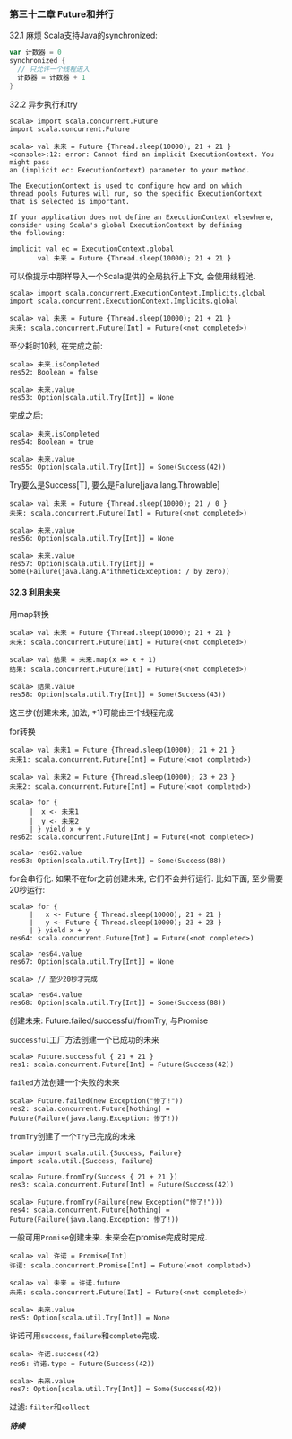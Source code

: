 ### 第三十二章 Future和并行

32.1 麻烦
Scala支持Java的synchronized:
```scala
var 计数器 = 0
synchronized {
  // 只允许一个线程进入
  计数器 = 计数器 + 1
}
```

32.2 异步执行和try
```
scala> import scala.concurrent.Future
import scala.concurrent.Future

scala> val 未来 = Future {Thread.sleep(10000); 21 + 21 }
<console>:12: error: Cannot find an implicit ExecutionContext. You might pass
an (implicit ec: ExecutionContext) parameter to your method.

The ExecutionContext is used to configure how and on which
thread pools Futures will run, so the specific ExecutionContext
that is selected is important.

If your application does not define an ExecutionContext elsewhere,
consider using Scala's global ExecutionContext by defining
the following:

implicit val ec = ExecutionContext.global
       val 未来 = Future {Thread.sleep(10000); 21 + 21 }
```
可以像提示中那样导入一个Scala提供的全局执行上下文, 会使用线程池.
```
scala> import scala.concurrent.ExecutionContext.Implicits.global
import scala.concurrent.ExecutionContext.Implicits.global

scala> val 未来 = Future {Thread.sleep(10000); 21 + 21 }
未来: scala.concurrent.Future[Int] = Future(<not completed>)
```
至少耗时10秒, 在完成之前:
```
scala> 未来.isCompleted
res52: Boolean = false

scala> 未来.value
res53: Option[scala.util.Try[Int]] = None
```
完成之后:
```
scala> 未来.isCompleted
res54: Boolean = true

scala> 未来.value
res55: Option[scala.util.Try[Int]] = Some(Success(42))
```
Try要么是Success[T], 要么是Failure[java.lang.Throwable]
```
scala> val 未来 = Future {Thread.sleep(10000); 21 / 0 }
未来: scala.concurrent.Future[Int] = Future(<not completed>)

scala> 未来.value
res56: Option[scala.util.Try[Int]] = None

scala> 未来.value
res57: Option[scala.util.Try[Int]] = Some(Failure(java.lang.ArithmeticException: / by zero))
```

#### 32.3 利用未来
用map转换
```
scala> val 未来 = Future {Thread.sleep(10000); 21 + 21 }
未来: scala.concurrent.Future[Int] = Future(<not completed>)

scala> val 结果 = 未来.map(x => x + 1)
结果: scala.concurrent.Future[Int] = Future(<not completed>)

scala> 结果.value
res58: Option[scala.util.Try[Int]] = Some(Success(43))
```
这三步(创建未来, 加法, +1)可能由三个线程完成

for转换
```
scala> val 未来1 = Future {Thread.sleep(10000); 21 + 21 }
未来1: scala.concurrent.Future[Int] = Future(<not completed>)

scala> val 未来2 = Future {Thread.sleep(10000); 23 + 23 }
未来2: scala.concurrent.Future[Int] = Future(<not completed>)

scala> for {
     |  x <- 未来1
     |  y <- 未来2
     | } yield x + y
res62: scala.concurrent.Future[Int] = Future(<not completed>)

scala> res62.value
res63: Option[scala.util.Try[Int]] = Some(Success(88))
```
for会串行化. 如果不在for之前创建未来, 它们不会并行运行. 比如下面, 至少需要20秒运行:
```
scala> for {
     |   x <- Future { Thread.sleep(10000); 21 + 21 }
     |   y <- Future { Thread.sleep(10000); 23 + 23 }
     | } yield x + y
res64: scala.concurrent.Future[Int] = Future(<not completed>)

scala> res64.value
res67: Option[scala.util.Try[Int]] = None

scala> // 至少20秒才完成

scala> res64.value
res68: Option[scala.util.Try[Int]] = Some(Success(88))
```

创建未来: Future.failed/successful/fromTry, 与Promise

`successful`工厂方法创建一个已成功的未来
```
scala> Future.successful { 21 + 21 }
res1: scala.concurrent.Future[Int] = Future(Success(42))
```
`failed`方法创建一个失败的未来
```
scala> Future.failed(new Exception("惨了!"))
res2: scala.concurrent.Future[Nothing] = Future(Failure(java.lang.Exception: 惨了!))
```
`fromTry`创建了一个`Try`已完成的未来
```
scala> import scala.util.{Success, Failure}
import scala.util.{Success, Failure}

scala> Future.fromTry(Success { 21 + 21 })
res3: scala.concurrent.Future[Int] = Future(Success(42))

scala> Future.fromTry(Failure(new Exception("惨了!")))
res4: scala.concurrent.Future[Nothing] = Future(Failure(java.lang.Exception: 惨了!))
```
一般可用`Promise`创建未来. 未来会在promise完成时完成.
```
scala> val 许诺 = Promise[Int]
许诺: scala.concurrent.Promise[Int] = Future(<not completed>)

scala> val 未来 = 许诺.future
未来: scala.concurrent.Future[Int] = Future(<not completed>)

scala> 未来.value
res5: Option[scala.util.Try[Int]] = None
```
许诺可用`success`, `failure`和`complete`完成.
```
scala> 许诺.success(42)
res6: 许诺.type = Future(Success(42))

scala> 未来.value
res7: Option[scala.util.Try[Int]] = Some(Success(42))
```
过滤: `filter`和`collect`

***待续***